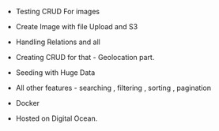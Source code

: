 

- Testing CRUD For images 
- Create Image with file Upload and S3  
- Handling Relations and all 
- Creating CRUD for that - Geolocation part. 
- Seeding with Huge Data 
- All other features - searching , filtering , sorting , pagination 


- Docker 
- Hosted on Digital Ocean. 
